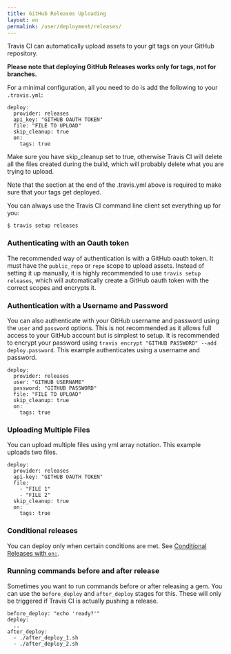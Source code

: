 ```yaml
---
title: GitHub Releases Uploading
layout: en
permalink: /user/deployment/releases/
---
```


Travis CI can automatically upload assets to your git tags on your GitHub repository.

**Please note that deploying GitHub Releases works only for tags, not for branches.**

For a minimal configuration, all you need to do is add the following to your `.travis.yml`:

    deploy:
      provider: releases
      api_key: "GITHUB OAUTH TOKEN"
      file: "FILE TO UPLOAD"
      skip_cleanup: true
      on:
        tags: true

Make sure you have skip_cleanup set to true, otherwise Travis CI will delete all the files created during the build, which will probably delete what you are trying to upload.

Note that the section at the end of the .travis.yml above is required to make sure that your tags get deployed.

You can always use the Travis CI command line client set everything up for you:

    $ travis setup releases

###  Authenticating with an Oauth token

The recommended way of authentication is with a GitHub oauth token. It must have the `public_repo` or `repo` scope to upload assets. Instead of setting it up manually, it is highly recommended to use `travis setup releases`, which will automatically create a GitHub oauth token with the correct scopes and encrypts it.

### Authentication with a Username and Password

You can also authenticate with your GitHub username and password using the `user` and `password` options. This is not recommended as it allows full access to your GitHub account but is simplest to setup. It is recommended to encrypt your password using `travis encrypt "GITHUB PASSWORD" --add deploy.password`. This example authenticates using  a username and password.

    deploy:
      provider: releases
      user: "GITHUB USERNAME"
      password: "GITHUB PASSWORD"
      file: "FILE TO UPLOAD"
      skip_cleanup: true
      on:
        tags: true

### Uploading Multiple Files

You can upload multiple files using yml array notation. This example uploads two files.

    deploy:
      provider: releases
      api-key: "GITHUB OAUTH TOKEN"
      file:
        - "FILE 1"
        - "FILE 2"
      skip_cleanup: true
      on:
        tags: true


### Conditional releases

You can deploy only when certain conditions are met.
See [Conditional Releases with `on:`](/user/deployment#Conditional-Releases-with-on%3A).

### Running commands before and after release

Sometimes you want to run commands before or after releasing a gem. You can use the `before_deploy` and `after_deploy` stages for this. These will only be triggered if Travis CI is actually pushing a release.

    before_deploy: "echo 'ready?'"
    deploy:
      ..
    after_deploy:
      - ./after_deploy_1.sh
      - ./after_deploy_2.sh
